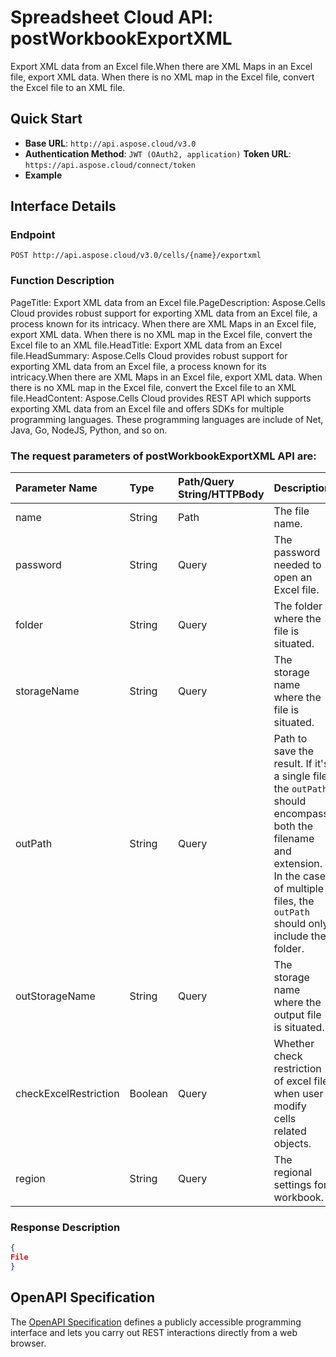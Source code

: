
# **Spreadsheet Cloud API: postWorkbookExportXML**

Export XML data from an Excel file.When there are XML Maps in an Excel file, export XML data. When there is no XML map in the Excel file, convert the Excel file to an XML file. 


## **Quick Start**

- **Base URL**: `http://api.aspose.cloud/v3.0`
- **Authentication Method**: `JWT (OAuth2, application)`  **Token URL**: `https://api.aspose.cloud/connect/token`
- **Example** 

## **Interface Details**

### **Endpoint** 

```
POST http://api.aspose.cloud/v3.0/cells/{name}/exportxml
```
### **Function Description**
PageTitle: Export XML data from an Excel file.PageDescription: Aspose.Cells Cloud provides robust support for exporting XML data from an Excel file, a process known for its intricacy. When there are XML Maps in an Excel file, export XML data. When there is no XML map in the Excel file, convert the Excel file to an XML file.HeadTitle: Export XML data from an Excel file.HeadSummary: Aspose.Cells Cloud provides robust support for exporting XML data from an Excel file, a process known for its intricacy.When there are XML Maps in an Excel file, export XML data. When there is no XML map in the Excel file, convert the Excel file to an XML file.HeadContent: Aspose.Cells Cloud provides REST API which supports exporting XML data from an Excel file and offers SDKs for multiple programming languages. These programming languages are include of Net, Java, Go, NodeJS, Python, and so on.

### The request parameters of **postWorkbookExportXML** API are: 

| Parameter Name | Type | Path/Query String/HTTPBody | Description | 
| :- | :- | :- |:- | 
|name|String|Path|The file name.|
|password|String|Query|The password needed to open an Excel file.|
|folder|String|Query|The folder where the file is situated.|
|storageName|String|Query|The storage name where the file is situated.|
|outPath|String|Query|Path to save the result. If it's a single file, the `outPath` should encompass both the filename and extension. In the case of multiple files, the `outPath` should only include the folder.|
|outStorageName|String|Query|The storage name where the output file is situated.|
|checkExcelRestriction|Boolean|Query|Whether check restriction of excel file when user modify cells related objects.|
|region|String|Query|The regional settings for workbook.|

### **Response Description**
```json
{
File
}
```


## OpenAPI Specification

The [OpenAPI Specification](https://reference.aspose.cloud/cells/#/DataProcessingController/PostWorkbookExportXML) defines a publicly accessible programming interface and lets you carry out REST interactions directly from a web browser.

